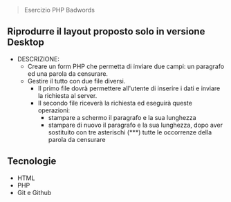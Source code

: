 > Esercizio PHP Badwords

## Riprodurre il layout proposto solo in versione Desktop

- DESCRIZIONE:
  - Creare un form PHP che permetta di inviare due campi: un    paragrafo ed una parola da censurare.
  - Gestire il tutto con due file diversi.
    - Il primo file dovrà permettere all'utente di inserire i dati e inviare la richiesta al server.
    - Il secondo file riceverà la richiesta ed eseguirà queste operazioni:
      - stampare a schermo il paragrafo e la sua lunghezza
      - stampare di nuovo il paragrafo e la sua lunghezza, dopo aver sostituito con tre asterischi (***) tutte le occorrenze della parola da censurare

## Tecnologie

- HTML
- PHP
- Git e Github